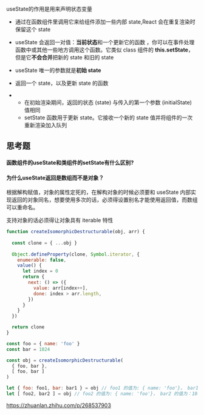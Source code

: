 useState的作用是用来声明状态变量

- 通过在函数组件里调用它来给组件添加一些内部 state,React 会在重复渲染时保留这个 state
- useState 会返回一对值：**当前状态**和一个更新它的函数 ，你可以在事件处理函数中或其他一些地方调用这个函数。它类似 class 组件的 **this.setState**，但是它**不会合并**把新的 state 和旧的 state 
- useState 唯一的参数就是**初始 state**
- 返回一个 state，以及更新 state 的函数

- - 在初始渲染期间，返回的状态 (state) 与传入的第一个参数 (initialState) 值相同
  - setState 函数用于更新 state。它接收一个新的 state 值并将组件的一次重新渲染加入队列





## 思考题

#### 函数组件的useState和类组件的setState有什么区别?



#### 为什么useState返回是数组而不是对象？

根据解构赋值，对象的属性定死的，在解构对象的时候必须要和 useState 内部实现返回的对象同名，想要使用多次的话，必须得设置别名才能使用返回值，而数组可以重命名。

支持对象的话必须得让对象具有 iterable 特性

```js
function createIsomorphicDestructurable(obj, arr) {
  
  const clone = { ...obj }
  
  Object.defineProperty(clone, Symbol.iterator, {
    enumerable: false,
    value() {
      let index = 0
      return {
        next: () => ({
          value: arr[index++],
          done: index > arr.length,
        })
      }
    }
  })

  return clone
}

const foo = { name: 'foo' }
const bar = 1024

const obj = createIsomorphicDestructurable(
  { foo, bar },
  [ foo, bar ]
)

let { foo: foo1, bar: bar1 } = obj // foo1 的值为: { name: 'foo'}， bar1 的值为：1024
let [ foo2, bar2 ] = obj // foo2 的值为: { name: 'foo'}， bar2 的值为：1024
```



https://zhuanlan.zhihu.com/p/268537903

